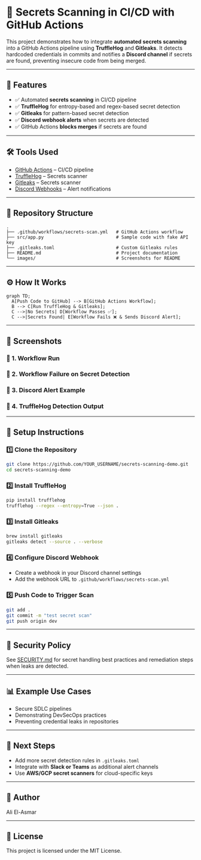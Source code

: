 # 🔐 Secrets Scanning in CI/CD with GitHub Actions

This project demonstrates how to integrate **automated secrets scanning** into a GitHub Actions pipeline using **TruffleHog** and **Gitleaks**. It detects hardcoded credentials in commits and notifies a **Discord channel** if secrets are found, preventing insecure code from being merged.

---

## 📌 Features

* ✅ Automated **secrets scanning** in CI/CD pipeline
* ✅ **TruffleHog** for entropy-based and regex-based secret detection
* ✅ **Gitleaks** for pattern-based secret detection
* ✅ **Discord webhook alerts** when secrets are detected
* ✅ GitHub Actions **blocks merges** if secrets are found

---

## 🛠 Tools Used

* [GitHub Actions](https://docs.github.com/en/actions) – CI/CD pipeline
* [TruffleHog](https://github.com/trufflesecurity/trufflehog) – Secrets scanner
* [Gitleaks](https://github.com/gitleaks/gitleaks) – Secrets scanner
* [Discord Webhooks](https://support.discord.com) – Alert notifications

---

## 📂 Repository Structure

```
.
├── .github/workflows/secrets-scan.yml   # GitHub Actions workflow
├── src/app.py                           # Sample code with fake API key
├── .gitleaks.toml                       # Custom Gitleaks rules
├── README.md                            # Project documentation
└── images/                              # Screenshots for README
```

---

## ⚙️ How It Works

```mermaid
graph TD;
  A[Push Code to GitHub] --> B[GitHub Actions Workflow];
  B --> C[Run TruffleHog & Gitleaks];
  C -->|No Secrets| D[Workflow Passes ✅];
  C -->|Secrets Found| E[Workflow Fails ❌ & Sends Discord Alert];
```

---

## 📸 Screenshots

### 🔹 1. Workflow Run

### 🔹 2. Workflow Failure on Secret Detection

### 🔹 3. Discord Alert Example

### 🔹 4. TruffleHog Detection Output

---

## 🚀 Setup Instructions

### 1️⃣ Clone the Repository

```bash
git clone https://github.com/YOUR_USERNAME/secrets-scanning-demo.git
cd secrets-scanning-demo
```

### 2️⃣ Install TruffleHog

```bash
pip install trufflehog
trufflehog --regex --entropy=True --json .
```

### 3️⃣ Install Gitleaks

```bash
brew install gitleaks
gitleaks detect --source . --verbose
```

### 4️⃣ Configure Discord Webhook

* Create a webhook in your Discord channel settings
* Add the webhook URL to `.github/workflows/secrets-scan.yml`

### 5️⃣ Push Code to Trigger Scan

```bash
git add .
git commit -m "test secret scan"
git push origin dev
```

---

## 📜 Security Policy

See [SECURITY.md](SECURITY.md) for secret handling best practices and remediation steps when leaks are detected.

---

## 📊 Example Use Cases

* Secure SDLC pipelines
* Demonstrating DevSecOps practices
* Preventing credential leaks in repositories

---

## 📌 Next Steps

* Add more secret detection rules in `.gitleaks.toml`
* Integrate with **Slack or Teams** as additional alert channels
* Use **AWS/GCP secret scanners** for cloud-specific keys

---

## 👤 Author

Ali El-Asmar

---

## 📄 License

This project is licensed under the MIT License.
